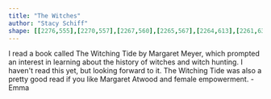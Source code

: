 ```yaml
---
title: "The Witches"
author: "Stacy Schiff"
shape: [[2276,555],[2270,557],[2267,560],[2265,567],[2264,613],[2261,630],[2261,695],[2258,719],[2254,844],[2251,875],[2252,894],[2250,904],[2251,918],[2249,927],[2250,945],[2247,982],[2248,997],[2243,1101],[2243,1135],[2240,1162],[2239,1213],[2237,1220],[2239,1239],[2236,1260],[2236,1290],[2233,1298],[2231,1321],[2231,1329],[2234,1341],[2234,1355],[2232,1367],[2233,1379],[2237,1384],[2246,1389],[2260,1392],[2354,1392],[2364,1390],[2370,1387],[2374,1380],[2374,1311],[2376,1302],[2375,1287],[2378,1276],[2378,1220],[2380,1202],[2383,1112],[2387,1059],[2388,994],[2391,955],[2391,902],[2395,836],[2395,799],[2397,782],[2399,720],[2401,708],[2402,662],[2405,629],[2404,606],[2407,585],[2407,568],[2405,562],[2402,559],[2355,556],[2277,555]]
---
```

I read a book called The Witching Tide by Margaret Meyer, which prompted an interest in learning about the history of witches and witch hunting.  I haven't read this yet, but looking forward to it.  The Witching Tide was also a pretty good read if you like Margaret Atwood and female empowerment. - Emma
